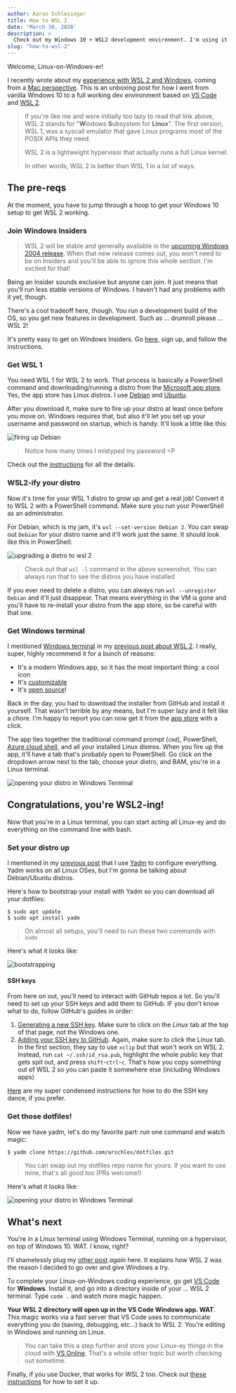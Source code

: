```yaml
---
author: Aaron Schlesinger
title: How to WSL 2
date: 'March 30, 2020'
description: >
  Check out my Windows 10 + WSL2 development environment. I'm using it every day now!
slug: "how-to-wsl-2"
---
```

Welcome, Linux-on-Windows-er!

I recently wrote about my [experience with WSL 2 and Windows](/blog/coming-from-a-mac-to-windows-wsl-2), coming from a [Mac perspective](./mac-dev-setup). This is an unboxing post for how I went from vanilla Windows 10 to a full working dev environment based on [VS Code](https://code.visualstudio.com/) and [WSL 2](https://docs.microsoft.com/en-us/windows/wsl/wsl2-index).

> If you're like me and were initially too lazy to read that link above, WSL 2 stands for "**W**indows **S**ubsystem for **Linux**". The first version, WSL 1, was a syscall emulator that gave Linux programs most of the POSIX APIs they need.
>
> WSL 2 is a lightweight hypervisor that actually runs a full Linux kernel.
>
> In other words, WSL 2 is better than WSL 1 in a lot of ways.

## The pre-reqs

At the moment, you have to jump through a hoop to get your Windows 10 setup to get WSL 2 working.

### Join Windows Insiders

> WSL 2 will be stable and generally available in the [upcoming Windows 2004 release](https://devblogs.microsoft.com/commandline/wsl2-will-be-generally-available-in-windows-10-version-2004/). When that new release comes out, you won't need to be on Insiders and you'll be able to ignore this whole section. I'm excited for that!

Being an Insider sounds exclusive but anyone can join. It just means that you'll run less stable versions of Windows. I haven't had any problems with it yet, though.

There's a cool tradeoff here, though. You run a development build of the OS, so you get new features in development. Such as ... drumroll please ... WSL 2!

It's pretty easy to get on Windows Insiders. Go [here](https://insider.windows.com/en-us/register/), sign up, and follow the instructions.

### Get WSL 1

You need WSL 1 for WSL 2 to work. That process is basically a PowerShell command and downloading/running a distro from the [Microsoft app store](https://www.microsoft.com/en-us/store/apps/windows). Yes, the app store has Linux distros. I use [Debian](https://www.microsoft.com/en-us/p/debian/9msvkqc78pk6?activetab=pivot:overviewtab) and [Ubuntu](https://www.microsoft.com/en-us/p/ubuntu/9nblggh4msv6?activetab=pivot:overviewtab).

After you download it, make sure to fire up your distro at least once before you move on. Windows requires that, but also it'll let you set up your username and password on startup, which is handy. It'll look a little like this:

![firing up Debian](/images/wsl2-how-to/step00.png)

> Notice how many times I mistyped my password =P

Check out the [instructions](https://docs.microsoft.com/en-us/windows/wsl/wsl2-install) for all the details.

### WSL2-ify your distro

Now it's time for your WSL 1 distro to grow up and get a real job! Convert it to WSL 2 with a PowerShell command. Make sure you run your PowerShell as an administrator.

For Debian, which is my jam, it's `wsl --set-version Debian 2`. You can swap out `Debian` for your distro name and it'll work just the same. It should look like this in PowerShell:

![upgrading a distro to wsl 2](/images/wsl2-how-to/step01.png)

> Check out that `wsl -l` command in the above screenshot. You can always run that to see the distros you have installed

If you ever need to delete a distro, you can always run `wsl --unregister Debian` and it'll just disappear. That means everything in the VM is gone and you'll have to re-install your distro from the app store, so be careful with that one.

### Get Windows terminal

I mentioned [Windows terminal](https://devblogs.microsoft.com/commandline/introducing-windows-terminal/) in my [previous post about WSL 2](/blog/coming-from-a-mac-to-windows-wsl-2). I really, super, highly recommend it for a bunch of reasons:

* It's a modern Windows app, so it has the most important thing: a cool icon
* It's [customizable](https://dev.to/expertsinside/how-to-customize-the-new-windows-terminal-with-visual-studio-code-56b1)
* It's [open source](https://github.com/Microsoft/Terminal)!

Back in the day, you had to download the installer from GitHub and install it yourself. That wasn't terrible by any means, but I'm super lazy and it felt like a chore. I'm happy to report you can now get it from the [app store](https://www.microsoft.com/en-us/p/windows-terminal-preview/9n0dx20hk701?activetab=pivot:overviewtab) with a click.

The app ties together the traditional command prompt (`cmd`), PowerShell, [Azure cloud shell](https://azure.microsoft.com/en-us/features/cloud-shell/), and all your installed Linux distros. When you fire up the app, it'll have a tab that's probably open to PowerShell. Go click on the dropdown arrow next to the tab, choose your distro, and BAM, you're in a Linux terminal.

![opening your distro in Windows Terminal](/images/wsl2-how-to/step02.png)

## Congratulations, you're WSL2-ing!

Now that you're in a Linux terminal, you can start acting all Linux-ey and do everything on the command line with bash.

### Set your distro up

I mentioned in my [previous post](/blog/coming-from-a-mac-to-windows-wsl-2) that I use [Yadm](https://yadm.io/#) to configure everything. Yadm works on all Linux OSes, but I'm gonna be talking about Debian/Ubuntu distros.

Here's how to bootstrap your install with Yadm so you can download all your dotfiles:

```console
$ sudo apt update
$ sudo apt install yadm
```

> On almost all setups, you'll need to run these two commands with `sudo`

Here's what it looks like:

![bootstrapping](/images/wsl2-how-to/step03.png)

#### SSH keys

From here on out, you'll need to interact with GitHub repos a lot. So you'll need to set up your SSH keys and add them to GitHub. IF you don't know what to do, follow GitHub's guides in order:

1. [Generating a new SSH key](https://help.github.com/en/github/authenticating-to-github/generating-a-new-ssh-key-and-adding-it-to-the-ssh-agent). Make sure to click on the *Linux* tab at the top of that page, not the Windows one.
2. [Adding your SSH key to GitHub](https://help.github.com/en/github/authenticating-to-github/adding-a-new-ssh-key-to-your-github-account). Again, make sure to click the Linux tab. In the first section, they say to use `xclip` but that won't work on WSL 2. Instead, run `cat ~/.ssh/id_rsa.pub`, highlight the whole public key that gets spit out, and press `shift`-`ctrl`-`c`. That's how you copy something out of WSL 2 so you can paste it somewhere else (including Windows apps)

[Here](https://github.com/arschles/dotfiles#create-ssh-keys) are my super condensed instructions for how to do the SSH key dance, if you prefer.

### Get those dotfiles!

Now we have yadm, let's do my favorite part: run one command and watch magic:

```console
$ yadm clone https://github.com/arschles/dotfiles.git
```

> You can swap out my dotfiles repo name for yours. If you want to use mine, that's all good too (PRs welcome!)

Here's what it looks like:

![opening your distro in Windows Terminal](/images/wsl2-how-to/step04.png)

## What's next

You're in a Linux terminal using Windows Terminal, running on a hypervisor, on top of Windows 10. WAT. I know, right?

I'll shamelessly plug my [other post](/blog/coming-from-a-mac-to-windows-wsl-2) *again* here. It explains how WSL 2 was the reason I decided to go over and give Windows a try.

To complete your Linux-on-Windows coding experience, go get [VS Code](https://code.visualstudio.com/) for **Windows**. Install it, and go into a directory inside of your ... WSL 2 terminal. Type `code .` and watch more magic happen.

**Your WSL 2 directory will open up in the VS Code Windows app. WAT**. This magic works via a fast server that VS Code uses to communicate everything you do (saving, debugging, etc...) back to WSL 2. You're editing in Windows and running on Linux.

> You can take this a step further and store your Linux-ey things in the cloud with [VS Online](https://visualstudio.microsoft.com/services/visual-studio-online/). That's a whole other topic but worth checking out sometime.

Finally, if you use Docker, that works for WSL 2 too. Check out [these instructions](https://docs.docker.com/docker-for-windows/wsl-tech-preview/) for how to set it up.